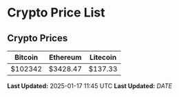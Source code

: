 # Crypto Price List

## Crypto Prices
| Bitcoin | Ethereum | Litecoin |
| ------- | -------- | -------- |
| $102342 | $3428.47 | $137.33 |
**Last Updated:** 2025-01-17 11:45 UTC
**Last Updated:** $DATE$
